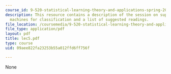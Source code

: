 ```yaml
---
course_id: 9-520-statistical-learning-theory-and-applications-spring-2006
description: This resource contains a description of the session on support vector
  machines for classification and a list of suggested readings.
file_location: /coursemedia/9-520-statistical-learning-theory-and-applications-spring-2006/09aee822fa23253b55a012ffd6ff756f_lec5.pdf
file_type: application/pdf
layout: pdf
title: lec5.pdf
type: course
uid: 09aee822fa23253b55a012ffd6ff756f

---
```

None